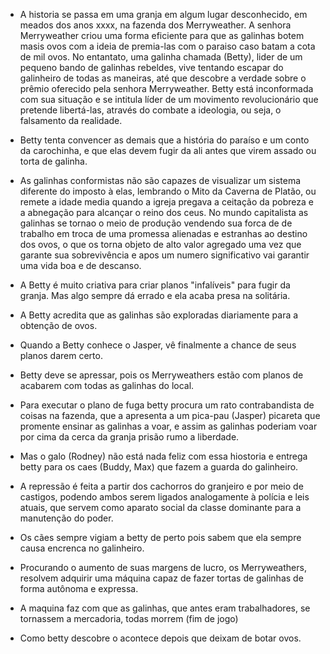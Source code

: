 
- A historia se passa em uma granja em algum lugar desconhecido, em meados dos anos xxxx, na fazenda dos Merryweather. A senhora Merryweather criou uma forma eficiente para que as galinhas botem masis ovos com  a ideia de premia-las com o paraiso caso batam a cota de mil ovos. No entantato, uma galinha chamada (Betty), lider de um pequeno bando de galinhas rebeldes, vive tentando escapar do galinheiro de todas as maneiras, até que descobre a verdade sobre o prêmio oferecido pela senhora Merryweather. Betty está inconformada com sua situação e se intitula líder de um movimento revolucionário que pretende libertá-las, através do combate a ideologia, ou seja, o falsamento da realidade.

- Betty tenta convencer as demais que a história do paraíso e um conto da carochinha, e que elas devem fugir da ali antes que virem assado ou torta de galinha.

- As galinhas conformistas não são capazes de visualizar um sistema diferente do imposto à elas, lembrando o Mito da Caverna de Platão, ou remete a idade media quando a igreja pregava a ceitação da pobreza e a abnegação para alcançar o reino dos ceus. No mundo capitalista as galinhas se tornao o meio de produção vendendo sua forca de de trabalho em troca de uma promessa alienadas e estranhas ao destino dos ovos, o que os torna objeto de alto valor agregado uma vez que garante sua sobrevivência e apos um numero significativo vai garantir uma vida boa e de descanso.

- A Betty é muito criativa para criar planos "infalíveis" para fugir da granja. Mas algo sempre dá errado e ela acaba presa na solitária. 

- A Betty  acredita que as galinhas são exploradas diariamente para a obtenção de ovos.

- Quando a Betty  conhece o Jasper, vê finalmente a chance de seus planos darem certo.

- Betty deve se apressar, pois os Merryweathers estão com planos de acabarem com todas as galinhas do local.

- Para executar o plano de fuga betty procura um rato contrabandista de coisas na fazenda, que a apresenta a um pica-pau (Jasper) picareta que promente ensinar as galinhas a voar, e assim as galinhas poderiam voar por cima da cerca da granja prisão rumo a liberdade.

- Mas o galo (Rodney) não está nada feliz com essa hiostoria e entrega betty para os caes (Buddy, Max) que fazem a guarda do galinheiro.

- A repressão é feita a partir dos cachorros do granjeiro e por meio de castigos, podendo ambos serem ligados analogamente à polícia e leis atuais, que servem como aparato social da classe dominante para a manutenção do poder.

- Os cães sempre  vigiam a betty de perto pois sabem que ela sempre causa encrenca no galinheiro.

- Procurando o aumento de suas margens de lucro, os  Merryweathers, resolvem adquirir uma máquina capaz de fazer tortas de galinhas de forma autônoma e expressa.


- A maquina faz com que as galinhas, que antes eram trabalhadores, se tornassem a mercadoria, todas morrem (fim de jogo)

- Como betty descobre o acontece depois que deixam de botar ovos.